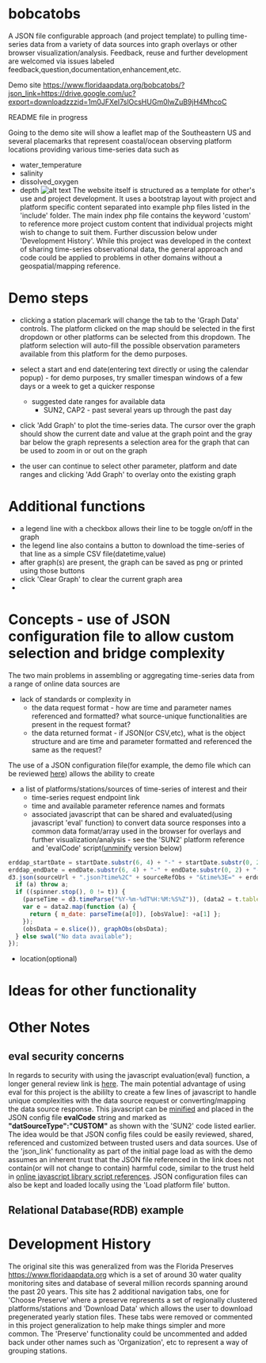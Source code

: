 # bobcatobs
A JSON file configurable approach (and project template) to pulling time-series data from a variety of data sources into graph overlays or other browser visualization/analysis. Feedback, reuse and further development are welcomed via issues labeled feedback,question,documentation,enhancement,etc.

Demo site https://www.floridaapdata.org/bobcatobs/?json_link=https://drive.google.com/uc?export=downloadzzzid=1m0JFXeI7slOcsHUGm0lwZuB9jH4MhcoC

README file in progress

Going to the demo site will show a leaflet map of the Southeastern US and several placemarks that represent coastal/ocean observing platform locations providing various time-series data such as

* water_temperature
* salinity
* dissolved_oxygen
* depth
![alt text](https://drive.google.com/file/d/1mOJZf9ulbxk25GKktRFHO7irugMG9zGh/view?usp=sharing "Map of several coastal/ocean platform locations")
The website itself is structured as a template for other's use and project development. It uses a bootstrap layout with project and platform specific content separated into example php files listed in the 'include' folder. The main index php file contains the keyword 'custom' to reference more project custom content that individual projects might wish to change to suit them. Further discussion below under 'Development History'. While this project was developed in the context of sharing time-series observational data, the general approach and code could be applied to problems in other domains without a geospatial/mapping reference.

# Demo steps

* clicking a station placemark will change the tab to the 'Graph Data' controls. The platform clicked on the map should be selected in the first dropdown or other platforms can be selected from this dropdown. The platform selection will auto-fill the possible observation parameters available from this platform for the demo purposes. 
* select a start and end date(entering text directly or using the calendar popup) - for demo purposes, try smaller timespan windows of a few days or a week to get a quicker response
  * suggested date ranges for available data 
    * SUN2, CAP2 - past several years up through the past day
    
* click 'Add Graph' to plot the time-series data. The cursor over the graph should show the current date and value at the graph point and the gray bar below the graph represents a selection area for the graph that can be used to zoom in or out on the graph
* the user can continue to select other parameter, platform and date ranges and clicking 'Add Graph' to overlay onto the existing graph

# Additional functions

* a legend line with a checkbox allows their line to be toggle on/off in the graph
* the legend line also contains a button to download the time-series of that line as a simple CSV file(datetime,value)
* after graph(s) are present, the graph can be saved as png or printed using those buttons
* click 'Clear Graph' to clear the current graph area
* 

# Concepts - use of JSON configuration file to allow custom selection and bridge complexity

The two main problems in assembling or aggregating time-series data from a range of online data sources are

* lack of standards or complexity in
  * the data request format - how are time and parameter names referenced and formatted? what source-unique functionalities are present in the request format?
  * the data returned format - if JSON(or CSV,etc), what is the object structure and are time and parameter formatted and referenced the same as the request?

The use of a JSON configuration file(for example, the demo file which can be reviewed [here](https://drive.google.com/file/d/1m0JFXeI7slOcsHUGm0lwZuB9jH4MhcoC/view?usp=sharing)) allows the ability to create
* a list of platforms/stations/sources of time-series of interest and their
  * time-series request endpoint link
  * time and available parameter reference names and formats
  * associated javascript that can be shared and evaluated(using javascript 'eval' function) to convert data source responses into a common data format/array used in the browser for overlays and further visualization/analysis - see the 'SUN2' platform reference and 'evalCode' script([unminify](https://unminify.com/) version below)
  
```javascript
erddap_startDate = startDate.substr(6, 4) + "-" + startDate.substr(0, 2) + "-" + startDate.substr(3, 2);
erddap_endDate = endDate.substr(6, 4) + "-" + endDate.substr(0, 2) + "-" + endDate.substr(3, 2);
d3.json(sourceUrl + ".json?time%2C" + sourceRefObs + "&time%3E=" + erddap_startDate + "&time%3C=" + erddap_endDate, function (a, t) {
  if (a) throw a;
  if ((spinner.stop(), 0 != t)) {
    (parseTime = d3.timeParse("%Y-%m-%dT%H:%M:%S%Z")), (data2 = t.table.rows);
    var e = data2.map(function (a) {
      return { m_date: parseTime(a[0]), [obsValue]: +a[1] };
    });
    (obsData = e.slice()), graphObs(obsData);
  } else swal("No data available");
});

```
  * location(optional)

# Ideas for other functionality


# Other Notes

## eval security concerns
In regards to security with using the javascript evaluation(eval) function, a longer general review link is [here](https://humanwhocodes.com/blog/2013/06/25/eval-isnt-evil-just-misunderstood).  The main potential advantage of using eval for this project is the abililty to create a few lines of javascript to handle unique complexities with the data source request or converting/mapping the data source response. This javascript can be [minified](https://javascript-minifier.com/) and placed in the JSON config file __evalCode__ string and marked as __"datSourceType":"CUSTOM"__ as shown with the 'SUN2' code listed earlier. The idea would be that JSON config files could be easily reviewed, shared, referenced and customized between trusted users and data sources. Use of the 'json_link' functionality as part of the initial page load as with the demo assumes an inherent trust that the JSON file referenced in the link does not contain(or will not change to contain) harmful code, similar to the trust held in [online javascript library script references](https://cdnjs.com/libraries). JSON configuration files can also be kept and loaded locally using the 'Load platform file' button.

## Relational Database(RDB) example

# Development History

The original site this was generalized from was the Florida Preserves https://www.floridaapdata.org which is a set of around 30 water quality monitoring sites and database of several million records spanning around the past 20 years. This site has 2 additional navigation tabs, one for 'Choose Preserve' where a preserve represents a set of regionally clustered platforms/stations and 'Download Data' which allows the user to download pregenerated yearly station files. These tabs were removed or commented in this project generalization to help make things simpler and more common. The 'Preserve' functionality could be uncommented and added back under other names such as 'Organization', etc to represent a way of grouping stations.
